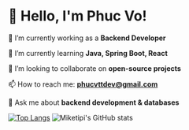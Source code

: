 # 👋 Hello, I'm Phuc Vo!
🔭 I’m currently working as a **Backend Developer**

🌱 I’m currently learning **Java, Spring Boot, React**  

👯 I’m looking to collaborate on **open-source projects**  

📫 How to reach me: **[phucvttdev@gmail.com](mailto:phucvttdev@gmail.com)**  

💬 Ask me about **backend development & databases**  

[![Top Langs](https://github-readme-stats.vercel.app/api/top-langs/?username=miketipi)](https://github.com/miketipi/github-readme-stats)
![Miketipi's GitHub stats](https://github-readme-stats.vercel.app/api?username=miketipi)
